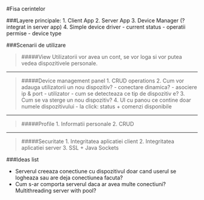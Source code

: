 #Fisa cerintelor

###Layere principale:
    1. Client App
    2. Server App
    3. Device Manager (? integrat in server app)
    4. Simple device driver
        - current status
        - operatii permise
        - device type

###Scenarii de utilizare
> #####View
    Utilizatorii vor avea un cont, se vor loga si vor putea vedea dispozitivele personale.
---    
> #####Device management panel
    1. CRUD operations
    2. Cum vor adauga utilizatorii un nou dispozitiv?
        - conectare dinamica?
        - asociere ip & port - utilizator
        - cum se detecteaza ce tip de dispozitiv e?
    3. Cum se va sterge un nou dispozitiv?
    4. UI cu panou ce contine doar numele dispozitivului
        - la click: status + comenzi disponibile
---
> #####Profile
    1. Informatii personale
    2. CRUD
---
> #####Securitate
    1. Integritatea aplicatiei client
    2. Integritatea aplicatiei server
    3. SSL + Java Sockets

###Ideas list
- Serverul creeaza conectiune cu dispozitivul doar cand userul se logheaza sau are deja conectiunea facuta?
- Cum s-ar comporta serverul daca ar avea multe conectiuni? Multithreading server with pool?